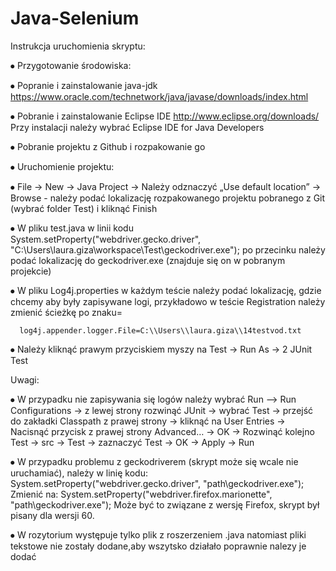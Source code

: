 # Java-Selenium
Instrukcja uruchomienia skryptu:

⦁	Przygotowanie środowiska:

⦁	Popranie i zainstalowanie java-jdk
https://www.oracle.com/technetwork/java/javase/downloads/index.html

⦁	Pobranie i zainstalowanie Eclipse IDE 
http://www.eclipse.org/downloads/
Przy instalacji należy wybrać Eclipse IDE for Java Developers

⦁	Pobranie projektu z Github i rozpakowanie go

⦁	Uruchomienie projektu:

⦁	File -> New -> Java Project -> Należy odznaczyć „Use default location” -> Browse - należy podać lokalizację rozpakowanego projektu pobranego z Git (wybrać folder Test) i kliknąć Finish

⦁	W pliku test.java w linii kodu
 System.setProperty("webdriver.gecko.driver", "C:\\Users\\laura.giza\\workspace\\Test\\geckodriver.exe");
po przecinku należy podać lokalizację do geckodriver.exe (znajduje się on w pobranym projekcie)

⦁	W pliku Log4j.properties w każdym teście należy podać lokalizację, gdzie chcemy aby były zapisywane logi, przykładowo w teście Registration należy zmienić ścieżkę po znaku= 
          
      log4j.appender.logger.File=C:\\Users\\laura.giza\\14testvod.txt
⦁	Należy kliknąć prawym przyciskiem myszy na Test -> Run As -> 2 JUnit Test





Uwagi:

⦁	W przypadku nie zapisywania się logów należy wybrać Run –> Run Configurations -> z lewej strony rozwinąć JUnit -> wybrać Test -> przejść do zakładki Classpath z prawej strony -> kliknąć na User Entries -> Nacisnąć przycisk z prawej strony Advanced… -> OK -> Rozwinąć kolejno Test -> src -> Test -> zaznaczyć Test -> OK -> Apply -> Run

⦁	W przypadku problemu z geckodriverem (skrypt może się wcale nie uruchamiać), należy w linię kodu:
System.setProperty("webdriver.gecko.driver", "path\\geckodriver.exe"); 
Zmienić na:
System.setProperty("webdriver.firefox.marionette", "path\\geckodriver.exe"); 
Może być to związane z wersję Firefox, skrypt był pisany dla wersji 60.

⦁	W rozytorium występuje tylko plik z roszerzeniem .java natomiast pliki tekstowe nie zostały dodane,aby wszytsko działało poprawnie nalezy je dodać
